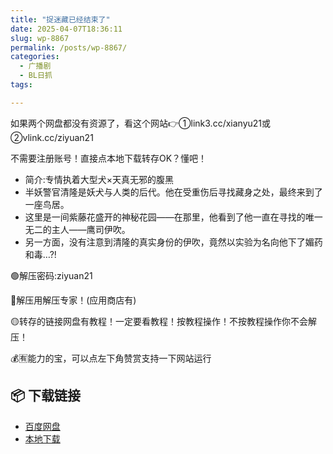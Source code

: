 ```yaml
---
title: "捉迷藏已经结束了"
date: 2025-04-07T18:36:11
slug: wp-8867
permalink: /posts/wp-8867/
categories:
  - 广播剧
  - BL日抓
tags:

---
```


如果两个网盘都没有资源了，看这个网站👉①link3.cc/xianyu21或②vlink.cc/ziyuan21

不需要注册账号！直接点本地下载转存OK？懂吧！

*   简介:专情执着大型犬×天真无邪的腹黑
*   半妖警官清隆是妖犬与人类的后代。他在受重伤后寻找藏身之处，最终来到了一座鸟居。
*   这里是一间紫藤花盛开的神秘花园——在那里，他看到了他一直在寻找的唯一无二的主人——鹰司伊吹。
*   另一方面，没有注意到清隆的真实身份的伊吹，竟然以实验为名向他下了媚药和毒…?!

🟢解压密码:ziyuan21

🔵解压用解压专家！(应用商店有)

🟡转存的链接网盘有教程！一定要看教程！按教程操作！不按教程操作你不会解压！

💰🈶能力的宝，可以点左下角赞赏支持一下网站运行

## 📦 下载链接
- [百度网盘](https://blziyuan21.com/pay-download/8867?key=abfc76f731&down_id=0)
- [本地下载](https://blziyuan21.com/pay-download/8867?key=abfc76f731&down_id=1)

